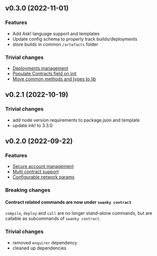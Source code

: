 
## v0.3.0 (2022-11-01)

### Features

- Add Ask! language support and templates
- Update config schema to properly track builds/deployments
- store builds in common `/artefacts` folder

### Trivial changes

- [Deployments management](https://github.com/AstarNetwork/swanky-cli/issues/12)
- [Populate Contracts field on init](https://github.com/AstarNetwork/swanky-cli/issues/21)
- [Move common methods and types to lib](https://github.com/AstarNetwork/swanky-cli/issues/16)

## v0.2.1 (2022-10-19)

### Trivial changes

- add node version requirements to package.json and template
- update ink! to 3.3.0

## v0.2.0 (2022-09-22)

### Features

- [Secure account management](https://github.com/AstarNetwork/swanky-cli/pull/15)
- [Multi contract support](https://github.com/AstarNetwork/swanky-cli/pull/14)
- [Configurable network params](https://github.com/AstarNetwork/swanky-cli/pull/10)

### Breaking changes

#### Contract related commands are now under `swanky contract`

`compile`, `deploy` and `call` are no longer stand-alone commands, but are callable as subcommands of `swanky contract`.

### Trivial changes

- removed `enquirer` dependency
- cleaned up dependencies
